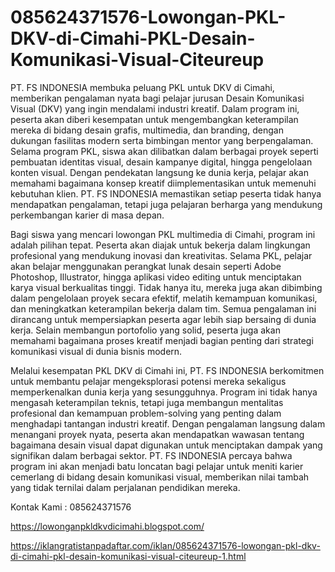 # 085624371576-Lowongan-PKL-DKV-di-Cimahi-PKL-Desain-Komunikasi-Visual-Citeureup
PT. FS INDONESIA membuka peluang PKL untuk DKV di Cimahi, memberikan pengalaman nyata bagi pelajar jurusan Desain Komunikasi Visual (DKV) yang ingin mendalami industri kreatif. Dalam program ini, peserta akan diberi kesempatan untuk mengembangkan keterampilan mereka di bidang desain grafis, multimedia, dan branding, dengan dukungan fasilitas modern serta bimbingan mentor yang berpengalaman. Selama program PKL, siswa akan dilibatkan dalam berbagai proyek seperti pembuatan identitas visual, desain kampanye digital, hingga pengelolaan konten visual. Dengan pendekatan langsung ke dunia kerja, pelajar akan memahami bagaimana konsep kreatif diimplementasikan untuk memenuhi kebutuhan klien. PT. FS INDONESIA memastikan setiap peserta tidak hanya mendapatkan pengalaman, tetapi juga pelajaran berharga yang mendukung perkembangan karier di masa depan.

Bagi siswa yang mencari lowongan PKL multimedia di Cimahi, program ini adalah pilihan tepat. Peserta akan diajak untuk bekerja dalam lingkungan profesional yang mendukung inovasi dan kreativitas. Selama PKL, pelajar akan belajar menggunakan perangkat lunak desain seperti Adobe Photoshop, Illustrator, hingga aplikasi video editing untuk menciptakan karya visual berkualitas tinggi. Tidak hanya itu, mereka juga akan dibimbing dalam pengelolaan proyek secara efektif, melatih kemampuan komunikasi, dan meningkatkan keterampilan bekerja dalam tim. Semua pengalaman ini dirancang untuk mempersiapkan peserta agar lebih siap bersaing di dunia kerja. Selain membangun portofolio yang solid, peserta juga akan memahami bagaimana proses kreatif menjadi bagian penting dari strategi komunikasi visual di dunia bisnis modern.

Melalui kesempatan PKL DKV di Cimahi ini, PT. FS INDONESIA berkomitmen untuk membantu pelajar mengeksplorasi potensi mereka sekaligus memperkenalkan dunia kerja yang sesungguhnya. Program ini tidak hanya mengasah keterampilan teknis, tetapi juga membangun mentalitas profesional dan kemampuan problem-solving yang penting dalam menghadapi tantangan industri kreatif. Dengan pengalaman langsung dalam menangani proyek nyata, peserta akan mendapatkan wawasan tentang bagaimana desain visual dapat digunakan untuk menciptakan dampak yang signifikan dalam berbagai sektor. PT. FS INDONESIA percaya bahwa program ini akan menjadi batu loncatan bagi pelajar untuk meniti karier cemerlang di bidang desain komunikasi visual, memberikan nilai tambah yang tidak ternilai dalam perjalanan pendidikan mereka.

Kontak Kami : 085624371576

https://lowonganpkldkvdicimahi.blogspot.com/

https://iklangratistanpadaftar.com/iklan/085624371576-lowongan-pkl-dkv-di-cimahi-pkl-desain-komunikasi-visual-citeureup-1.html
